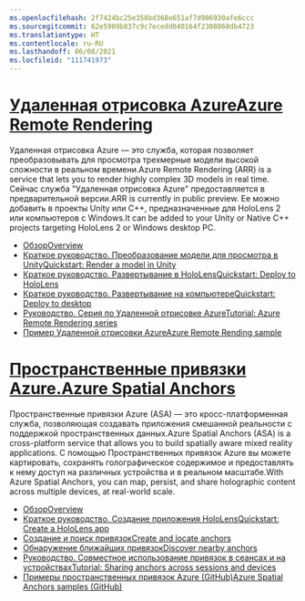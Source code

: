 ```yaml
---
ms.openlocfilehash: 2f7424bc25e358bd368e651af7d906930afe6ccc
ms.sourcegitcommit: 62e5909b837c9c7ecedd040164f2308868db4723
ms.translationtype: HT
ms.contentlocale: ru-RU
ms.lasthandoff: 06/08/2021
ms.locfileid: "111741973"
---
```

# <a name="azure-remote-rendering"></a>[<span data-ttu-id="4b123-101">Удаленная отрисовка Azure</span><span class="sxs-lookup"><span data-stu-id="4b123-101">Azure Remote Rendering</span></span>](#tab/arr)

<span data-ttu-id="4b123-102">Удаленная отрисовка Azure — это служба, которая позволяет преобразовывать для просмотра трехмерные модели высокой сложности в реальном времени.</span><span class="sxs-lookup"><span data-stu-id="4b123-102">Azure Remote Rendering (ARR) is a service that lets you to render highly complex 3D models in real time.</span></span> <span data-ttu-id="4b123-103">Сейчас служба "Удаленная отрисовка Azure" предоставляется в предварительной версии.</span><span class="sxs-lookup"><span data-stu-id="4b123-103">ARR is currently in public preview.</span></span> <span data-ttu-id="4b123-104">Ее можно добавить в проекты Unity или C++, предназначенные для HoloLens 2 или компьютеров с Windows.</span><span class="sxs-lookup"><span data-stu-id="4b123-104">It can be added to your Unity or Native C++ projects targeting HoloLens 2 or Windows desktop PC.</span></span>

* [<span data-ttu-id="4b123-105">Обзор</span><span class="sxs-lookup"><span data-stu-id="4b123-105">Overview</span></span>](/azure/remote-rendering/overview/about) 
* [<span data-ttu-id="4b123-106">Краткое руководство. Преобразование модели для просмотра в Unity</span><span class="sxs-lookup"><span data-stu-id="4b123-106">Quickstart: Render a model in Unity</span></span>](/azure/remote-rendering/quickstarts/render-model) 
* [<span data-ttu-id="4b123-107">Краткое руководство. Развертывание в HoloLens</span><span class="sxs-lookup"><span data-stu-id="4b123-107">Quickstart: Deploy to HoloLens</span></span>](/azure/remote-rendering/quickstarts/deploy-to-hololens) 
* [<span data-ttu-id="4b123-108">Краткое руководство. Развертывание на компьютере</span><span class="sxs-lookup"><span data-stu-id="4b123-108">Quickstart: Deploy to desktop</span></span>](/azure/remote-rendering/quickstarts/deploy-to-desktop) 
* [<span data-ttu-id="4b123-109">Руководство. Серия по Удаленной отрисовке Azure</span><span class="sxs-lookup"><span data-stu-id="4b123-109">Tutorial: Azure Remote Rendering series</span></span>](/azure/remote-rendering/tutorials/unity/tutorial-landing) 
* [<span data-ttu-id="4b123-110">Пример Удаленной отрисовки Azure</span><span class="sxs-lookup"><span data-stu-id="4b123-110">Azure Remote Rending sample</span></span>](/azure/remote-rendering/samples/showcase-app)

# <a name="azure-spatial-anchors"></a>[<span data-ttu-id="4b123-111">Пространственные привязки Azure.</span><span class="sxs-lookup"><span data-stu-id="4b123-111">Azure Spatial Anchors</span></span>](#tab/asa)

<span data-ttu-id="4b123-112">Пространственные привязки Azure (ASA) — это кросс-платформенная служба, позволяющая создавать приложения смешанной реальности с поддержкой пространственных данных.</span><span class="sxs-lookup"><span data-stu-id="4b123-112">Azure Spatial Anchors (ASA) is a cross-platform service that allows you to build spatially aware mixed reality applications.</span></span> <span data-ttu-id="4b123-113">С помощью Пространственных привязок Azure вы можете картировать, сохранять голографическое содержимое и предоставлять к нему доступ на различных устройства и в реальном масштабе.</span><span class="sxs-lookup"><span data-stu-id="4b123-113">With Azure Spatial Anchors, you can map, persist, and share holographic content across multiple devices, at real-world scale.</span></span>

* [<span data-ttu-id="4b123-114">Обзор</span><span class="sxs-lookup"><span data-stu-id="4b123-114">Overview</span></span>](/azure/spatial-anchors/overview) 
* [<span data-ttu-id="4b123-115">Краткое руководство. Создание приложения HoloLens</span><span class="sxs-lookup"><span data-stu-id="4b123-115">Quickstart: Create a HoloLens app</span></span>](/azure/spatial-anchors/quickstarts/get-started-unity-hololens) 
* [<span data-ttu-id="4b123-116">Создание и поиск привязок</span><span class="sxs-lookup"><span data-stu-id="4b123-116">Create and locate anchors</span></span>](/azure/spatial-anchors/how-tos/create-locate-anchors-unity) 
* [<span data-ttu-id="4b123-117">Обнаружение ближайших привязок</span><span class="sxs-lookup"><span data-stu-id="4b123-117">Discover nearby anchors</span></span>](/azure/spatial-anchors/how-tos/set-up-coarse-reloc-unity)
* [<span data-ttu-id="4b123-118">Руководство. Совместное использование привязок в сеансах и на устройствах</span><span class="sxs-lookup"><span data-stu-id="4b123-118">Tutorial: Sharing anchors across sessions and devices</span></span>](/azure/spatial-anchors/tutorials/tutorial-share-anchors-across-devices?tabs=VS%2cAndroid)  
* [<span data-ttu-id="4b123-119">Примеры пространственных привязок Azure (GitHub)</span><span class="sxs-lookup"><span data-stu-id="4b123-119">Azure Spatial Anchors samples (GitHub)</span></span>](https://github.com/Azure/azure-spatial-anchors-samples) 